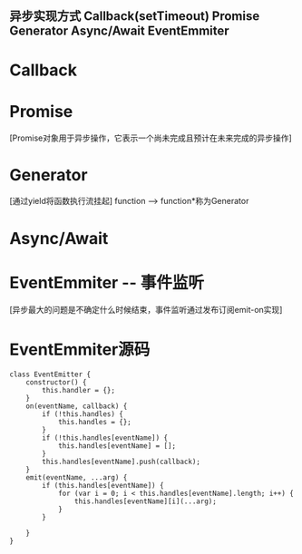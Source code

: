 ## 异步实现方式 Callback(setTimeout) Promise Generator Async/Await EventEmmiter

# Callback

# Promise
[Promise对象用于异步操作，它表示一个尚未完成且预计在未来完成的异步操作]

# Generator
[通过yield将函数执行流挂起]
function --> function*称为Generator

# Async/Await

# EventEmmiter -- 事件监听
[异步最大的问题是不确定什么时候结束，事件监听通过发布订阅emit-on实现]
# EventEmmiter源码
```
class EventEmitter {
    constructor() {
        this.handler = {};
    }
    on(eventName, callback) {
        if (!this.handles) {
            this.handles = {};
        }
        if (!this.handles[eventName]) {
            this.handles[eventName] = [];
        }
        this.handles[eventName].push(callback);
    }
    emit(eventName, ...arg) {
        if (this.handles[eventName]) {
            for (var i = 0; i < this.handles[eventName].length; i++) {
                this.handles[eventName][i](...arg);
            }
        }

    }
}
```